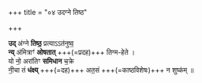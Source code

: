 +++
title = "०४ उदग्ने तिष्ठ"

+++

**उद्** अ॑ग्ने **तिष्ठ॒** प्रत्याऽऽत॑नुष्व॒  
**न्य्** अ॑मित्राꣳ॑ **ओषतात्** +++(=प्रदह)+++ तिग्म-हेते ।  
यो नो॒ अरा॑तिꣳ **समिधान** च॒क्रे  
नी॒चा तं **ध॑क्ष्य्** +++(=दह)+++ अत॒सं +++(=काष्ठविशेषः)+++ न शुष्क॑म् ॥
